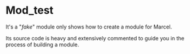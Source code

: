 # Mod_test

It's a "*fake*" module only shows how to create a module for Marcel.

Its source code is heavy and extensively commented to guide you in the process of building a module.
